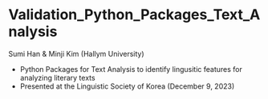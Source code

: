 # Validation_Python_Packages_Text_Analysis
Sumi Han & Minji Kim (Hallym University)

- Python Packages for Text Analysis to identify lingusitic features for analyzing literary texts
- Presented at the Linguistic Society of Korea (December 9, 2023)
